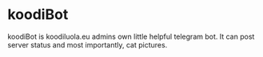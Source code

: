# koodiBot
koodiBot is koodiluola.eu admins own little helpful telegram bot. It can post server status and most importantly, cat pictures.
